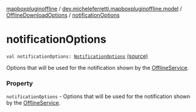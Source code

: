 [mapboxpluginoffline](../../index.md) / [dev.micheleferretti.mapboxpluginoffline.model](../index.md) / [OfflineDownloadOptions](index.md) / [notificationOptions](./notification-options.md)

# notificationOptions

`val notificationOptions: `[`NotificationOptions`](../-notification-options/index.md) [(source)](https://github.com/xit0c/mapbox-plugin-offline/tree/master/mapboxpluginoffline/src/main/java/dev/micheleferretti/mapboxpluginoffline/model/OfflineDownloadOptions.kt#L22)

Options that will be used for the notification shown by
the [OfflineService](../../dev.micheleferretti.mapboxpluginoffline/-offline-service/index.md).

### Property

`notificationOptions` - Options that will be used for the notification shown by
the [OfflineService](../../dev.micheleferretti.mapboxpluginoffline/-offline-service/index.md).